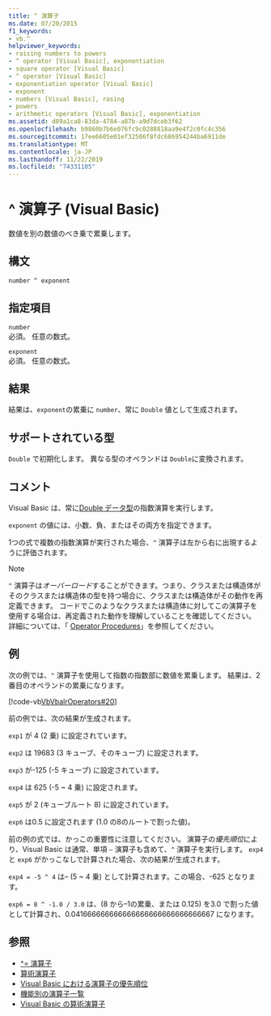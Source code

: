 ```yaml
---
title: ^ 演算子
ms.date: 07/20/2015
f1_keywords:
- vb.^
helpviewer_keywords:
- raising numbers to powers
- ^ operator [Visual Basic], exponentiation
- square operator [Visual Basic]
- ^ operator [Visual Basic]
- exponentiation operator [Visual Basic]
- exponent
- numbers [Visual Basic], rasing
- powers
- arithmetic operators [Visual Basic], exponentiation
ms.assetid: d89a1ca8-83da-4784-a87b-a9d7dceb3f62
ms.openlocfilehash: b9860b7b6e076fc9c0288818aa9e4f2c0fc4c356
ms.sourcegitcommit: 17ee6605e01ef32506f8fdc686954244ba6911de
ms.translationtype: MT
ms.contentlocale: ja-JP
ms.lasthandoff: 11/22/2019
ms.locfileid: "74331105"
---
```

# <a name="-operator-visual-basic"></a>^ 演算子 (Visual Basic)

数値を別の数値のべき乗で累乗します。

## <a name="syntax"></a>構文

```vb
number ^ exponent
```

## <a name="parts"></a>指定項目

`number`\
必須。 任意の数式。

`exponent`\
必須。 任意の数式。

## <a name="result"></a>結果

結果は、`exponent`の累乗に `number`、常に `Double` 値として生成されます。

## <a name="supported-types"></a>サポートされている型

`Double` で初期化します。 異なる型のオペランドは `Double`に変換されます。

## <a name="remarks"></a>コメント

Visual Basic は、常に[Double データ型](../../../visual-basic/language-reference/data-types/double-data-type.md)の指数演算を実行します。

`exponent` の値には、小数、負、またはその両方を指定できます。

1つの式で複数の指数演算が実行された場合、`^` 演算子は左から右に出現するように評価されます。

> [!NOTE]
> `^` 演算子は*オーバーロード*することができます。つまり、クラスまたは構造体がそのクラスまたは構造体の型を持つ場合に、クラスまたは構造体がその動作を再定義できます。 コードでこのようなクラスまたは構造体に対してこの演算子を使用する場合は、再定義された動作を理解していることを確認してください。 詳細については、「 [Operator Procedures](../../../visual-basic/programming-guide/language-features/procedures/operator-procedures.md)」を参照してください。

## <a name="example"></a>例

次の例では、`^` 演算子を使用して指数の指数部に数値を累乗します。 結果は、2番目のオペランドの累乗になります。

[!code-vb[VbVbalrOperators#20](~/samples/snippets/visualbasic/VS_Snippets_VBCSharp/VbVbalrOperators/VB/Class1.vb#20)]

前の例では、次の結果が生成されます。

`exp1` が 4 (2 乗) に設定されています。

`exp2` は 19683 (3 キューブ、そのキューブ) に設定されます。

`exp3` が-125 (-5 キューブ) に設定されています。

`exp4` は 625 (-5 ~ 4 乗) に設定されます。

`exp5` が 2 (キューブルート 8) に設定されています。

`exp6` は0.5 に設定されます (1.0 の8のルートで割った値)。

前の例の式では、かっこの重要性に注意してください。 演算子の*優先順位*により、Visual Basic は通常、単項 `–` 演算子も含めて、`^` 演算子を実行します。 `exp4` と `exp6` がかっこなしで計算された場合、次の結果が生成されます。

`exp4 = -5 ^ 4` は– (5 ~ 4 乗) として計算されます。この場合、-625 となります。

`exp6 = 8 ^ -1.0 / 3.0` は、(8 から–1の累乗、または 0.125) を3.0 で割った値として計算され、0.041666666666666666666666666666667 になります。

## <a name="see-also"></a>参照

- [^= 演算子](../../../visual-basic/language-reference/operators/exponentiation-assignment-operator.md)
- [算術演算子](../../../visual-basic/language-reference/operators/arithmetic-operators.md)
- [Visual Basic における演算子の優先順位](../../../visual-basic/language-reference/operators/operator-precedence.md)
- [機能別の演算子一覧](../../../visual-basic/language-reference/operators/operators-listed-by-functionality.md)
- [Visual Basic の算術演算子](../../../visual-basic/programming-guide/language-features/operators-and-expressions/arithmetic-operators.md)

